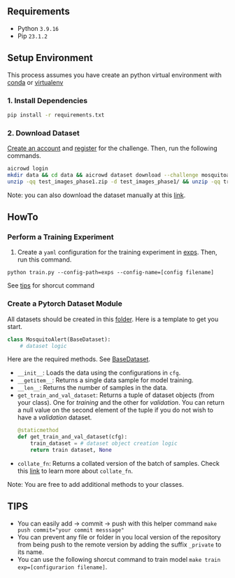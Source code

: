 ## Requirements
- Python ```3.9.16```
- Pip ```23.1.2```

## Setup Environment

This process assumes you have create an python virtual environment with [conda](https://conda.io/projects/conda/en/latest/user-guide/tasks/manage-environments.html) or [virtualenv](https://docs.python.org/3/library/venv.html)

### 1. Install Dependencies

```bash
pip install -r requirements.txt
```

### 2. Download Dataset

[Create an account](https://www.aicrowd.com/participants/sign_up) and [register](https://www.aicrowd.com/challenges/mosquitoalert-challenge-2023) for the challenge. Then, run the following commands.

```bash
aicrowd login
mkdir data && cd data && aicrowd dataset download --challenge mosquitoalert-challenge-2023
unzip -qq test_images_phase1.zip -d test_images_phase1/ && unzip -qq train_images.zip -d train_images/
```

Note: you can also download the dataset manually at this [link](https://www.aicrowd.com/challenges/mosquitoalert-challenge-2023/dataset_files).


## HowTo

### Perform a Training Experiment

1. Create a `yaml` configuration for the training experiment in [exps](/exps/). Then, run this command.

```python train.py --config-path=exps --config-name=[config filename]```

See [tips](#tips) for shorcut command

### Create a Pytorch Dataset Module

All datasets should be created in this [folder](/mosquito/datasets/). Here is a template to get you start.

```python
class MosquitoAlert(BaseDataset):
    # dataset logic
```

Here are the required methods. See [BaseDataset](/mosquito/datasets/base.py#L6).

- `__init__`: Loads the data using the configurations in `cfg`.
- `__getitem__`: Returns a single data sample for model training.
- `__len__`: Returns the number of samples in the data.
- `get_train_and_val_dataset`: Returns a tuple of dataset objects (from your class). One for *training* and the other for *validation*. You can return a null value on the second element of the tuple if you do not wish to have a *validation* dataset.
    ```python
    @staticmethod
    def get_train_and_val_dataset(cfg):
        train_dataset = # dataset object creation logic
        return train dataset, None
    ```
- `collate_fn`: Returns a collated version of the batch of samples. Check this [link](https://pytorch.org/docs/stable/data.html#dataloader-collate-fn) to learn more about `collate_fn`.

Note:  You are free to add additional methods to your classes.


## TIPS
- You can easily add -> commit -> push with this helper command `make push commit="your commit messsage"`
- You can prevent any file or folder in you local version of the repository from being push to the remote version by adding the suffix ```_private``` to its name.
- You can use the following shorcut command to train model `make train exp=[configurarion filename]`.